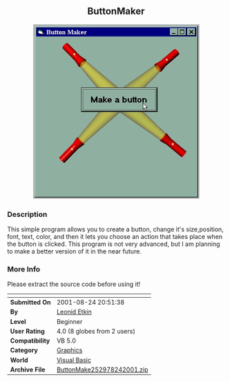 ﻿<div align="center">

## ButtonMaker

<img src="PIC20018251519351243.JPG">
</div>

### Description

This simple program allows you to create a button, change it's size,position, font, text, color, and then it lets you choose an action that takes place when the button is clicked. This program is not very advanced, but I am planning to make a better version of it in the near future.
 
### More Info
 
Please extract the source code before using it!


<span>             |<span>
---                |---
**Submitted On**   |2001-08-24 20:51:38
**By**             |[Leonid  Etkin](https://github.com/Planet-Source-Code/PSCIndex/blob/master/ByAuthor/leonid-etkin.md)
**Level**          |Beginner
**User Rating**    |4.0 (8 globes from 2 users)
**Compatibility**  |VB 5\.0
**Category**       |[Graphics](https://github.com/Planet-Source-Code/PSCIndex/blob/master/ByCategory/graphics__1-46.md)
**World**          |[Visual Basic](https://github.com/Planet-Source-Code/PSCIndex/blob/master/ByWorld/visual-basic.md)
**Archive File**   |[ButtonMake252978242001\.zip](https://github.com/Planet-Source-Code/leonid-etkin-buttonmaker__1-26623/archive/master.zip)








